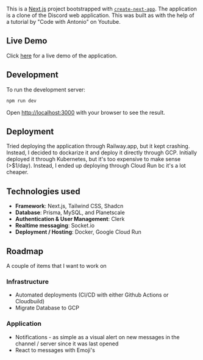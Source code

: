 This is a [Next.js](https://nextjs.org/) project bootstrapped with [`create-next-app`](https://github.com/vercel/next.js/tree/canary/packages/create-next-app). The application is a clone of the Discord web application. This was built as with the help of a tutorial by "Code with Antonio" on Youtube.

## Live Demo

Click [here](https://discord-clone-bmkyy4heza-uc.a.run.app/) for a live demo of the application.

## Development

To run the development server:

```bash
npm run dev
```

Open [http://localhost:3000](http://localhost:3000) with your browser to see the result.

## Deployment

Tried deploying the application through Railway.app, but it kept crashing. Instead, I decided to dockarize it and deploy it directly through GCP. Initially deployed it through Kubernetes, but it's too expensive to make sense (>$1/day). Instead, I ended up deploying through Cloud Run bc it's a lot cheaper.


## Technologies used

- **Framework**: Next.js, Tailwind CSS, Shadcn
- **Database**: Prisma, MySQL, and Planetscale
- **Authentication & User Management**: Clerk
- **Realtime messaging**: Socket.io
- **Deployment / Hosting**: Docker, Google Cloud Run

## Roadmap
A couple of items that I want to work on

### Infrastructure
- Automated deployments (CI/CD with either Github Actions or Cloudbuild)
- Migrate Database to GCP

### Application
- Notifications - as simple as a visual alert on new messages in the channel / server since it was last opened
- React to messages with Emoji's